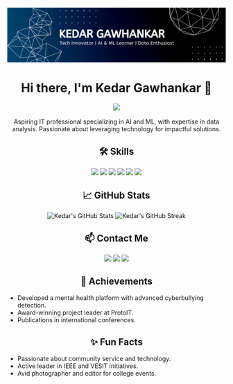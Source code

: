 ![Header Image](https://github.com/Kedar1703/Kedar1703/blob/main/abc.png)

<h1 align="center">Hi there, I'm Kedar Gawhankar 👋</h1>

<p align="center">
  <img src="https://github.com/Kedar1703/Kedar1703/blob/main/assets/wave.gif" width="30px">
</p>

<p align="center">
  Aspiring IT professional specializing in AI and ML, with expertise in data analysis. Passionate about leveraging technology for impactful solutions.
</p>

<h2 align="center">🛠️ Skills</h2>

<p align="center">
  <img src="https://img.shields.io/badge/-Python-3776AB?style=for-the-badge&logo=python&logoColor=white">
  <img src="https://img.shields.io/badge/-Java-007396?style=for-the-badge&logo=java&logoColor=white">
  <img src="https://img.shields.io/badge/-JavaScript-F7DF1E?style=for-the-badge&logo=javascript&logoColor=black">
  <img src="https://img.shields.io/badge/-HTML-E34F26?style=for-the-badge&logo=html5&logoColor=white">
  <img src="https://img.shields.io/badge/-CSS-1572B6?style=for-the-badge&logo=css3&logoColor=white">
  <img src="https://img.shields.io/badge/-SQL-4479A1?style=for-the-badge&logo=postgresql&logoColor=white">
</p>

<h2 align="center">📈 GitHub Stats</h2>

<p align="center">
  <img src="https://github-readme-stats.vercel.app/api?username=Kedar1703&show_icons=true&hide_title=true&count_private=true&hide=prs&theme=dark" alt="Kedar's GitHub Stats">
  <img src="https://github-readme-streak-stats.herokuapp.com/?user=Kedar1703&theme=dark" alt="Kedar's GitHub Streak">
</p>

<h2 align="center">📫 Contact Me</h2>

<p align="center">
  <a href="mailto:kedargawhankar1703@gmail.com"><img src="https://img.shields.io/badge/-Email-D14836?style=for-the-badge&logo=gmail&logoColor=white"></a>
  <a href="https://www.linkedin.com/in/kedar-g"><img src="https://img.shields.io/badge/-LinkedIn-0077B5?style=for-the-badge&logo=linkedin&logoColor=white"></a>
  <a href="https://github.com/Kedar1703"><img src="https://img.shields.io/badge/-GitHub-181717?style=for-the-badge&logo=github&logoColor=white"></a>
</p>

<h2 align="center">🌟 Achievements</h2>

<ul>
  <li>Developed a mental health platform with advanced cyberbullying detection.</li>
  <li>Award-winning project leader at ProtoIT.</li>
  <li>Publications in international conferences.</li>
</ul>

<h2 align="center">✨ Fun Facts</h2>

<ul>
  <li>Passionate about community service and technology.</li>
  <li>Active leader in IEEE and VESIT initiatives.</li>
  <li>Avid photographer and editor for college events.</li>
</ul>

